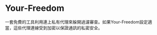 [Title]: # (Your-Freedom)
[Order]: # (138)

# Your-Freedom

一套免費的工具利用連上私有代理來躲開過濾審查。如果Your-Freedom設定適當，這些代理連線受到加密以保證通訊的私密安全。